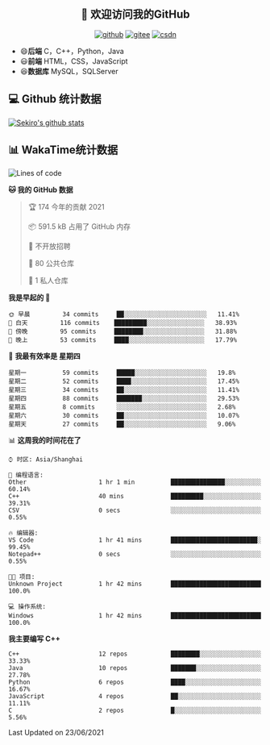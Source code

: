 <h2 align="center">👋 欢迎访问我的GitHub</h2>
<p align="center">
  <a href="https://666wxy666.github.io/"><img src="https://img.shields.io/badge/GitHub-24292e" alt="github"></a>
  <a href="https://gitee.com/wxy_666"><img src="https://img.shields.io/badge/Gitee-fe7300" alt="gitee"></a>
  <a href="https://blog.csdn.net/WXY_666"><img src="https://img.shields.io/badge/CSDN-cf000e" alt="csdn"></a>
</p>

- 😄**后端** C，C++，Python，Java
- 😃**前端** HTML，CSS，JavaScript
- 😆**数据库** MySQL，SQLServer

## 💻 Github 统计数据
[![Sekiro's github stats](https://github-readme-stats.vercel.app/api?username=666WXY666)](https://666wxy666.github.io/)

## 📊 WakaTime统计数据

<!--START_SECTION:waka-->
![Lines of code](https://img.shields.io/badge/%E4%BB%8E%E3%80%8C%E4%BD%A0%E5%A5%BD%E4%B8%96%E7%95%8C%E3%80%8D%E6%88%91%E5%B7%B2%E7%BB%8F%E5%86%99%E4%BA%86-1.7%20million%20%E8%A1%8C%E4%BB%A3%E7%A0%81-blue)

**🐱 我的 GitHub 数据** 

> 🏆 174 今年的贡献 2021
 > 
> 📦 591.5 kB 占用了 GitHub 内存 
 > 
> 🚫 不开放招聘
 > 
> 📜 80 公共仓库 
 > 
> 🔑 1 私人仓库 
 > 
**我是早起的 🐤** 

```text
🌞 早晨         34 commits     ██░░░░░░░░░░░░░░░░░░░░░░░   11.41% 
🌆 白天         116 commits    █████████░░░░░░░░░░░░░░░░   38.93% 
🌃 傍晚         95 commits     ████████░░░░░░░░░░░░░░░░░   31.88% 
🌙 晚上         53 commits     ████░░░░░░░░░░░░░░░░░░░░░   17.79%

```
📅 **我最有效率是 星期四** 

```text
星期一          59 commits     █████░░░░░░░░░░░░░░░░░░░░   19.8% 
星期二          52 commits     ████░░░░░░░░░░░░░░░░░░░░░   17.45% 
星期三          34 commits     ██░░░░░░░░░░░░░░░░░░░░░░░   11.41% 
星期四          88 commits     ███████░░░░░░░░░░░░░░░░░░   29.53% 
星期五          8 commits      ░░░░░░░░░░░░░░░░░░░░░░░░░   2.68% 
星期六          30 commits     ██░░░░░░░░░░░░░░░░░░░░░░░   10.07% 
星期天          27 commits     ██░░░░░░░░░░░░░░░░░░░░░░░   9.06%

```


📊 **这周我的时间花在了** 

```text
⌚︎ 时区: Asia/Shanghai

💬 编程语言: 
Other                    1 hr 1 min          ███████████████░░░░░░░░░░   60.14% 
C++                      40 mins             █████████░░░░░░░░░░░░░░░░   39.31% 
CSV                      0 secs              ░░░░░░░░░░░░░░░░░░░░░░░░░   0.55%

🔥 编辑器: 
VS Code                  1 hr 41 mins        ████████████████████████░   99.45% 
Notepad++                0 secs              ░░░░░░░░░░░░░░░░░░░░░░░░░   0.55%

🐱‍💻 项目: 
Unknown Project          1 hr 42 mins        █████████████████████████   100.0%

💻 操作系统: 
Windows                  1 hr 42 mins        █████████████████████████   100.0%

```

**我主要编写 C++** 

```text
C++                      12 repos            ████████░░░░░░░░░░░░░░░░░   33.33% 
Java                     10 repos            ███████░░░░░░░░░░░░░░░░░░   27.78% 
Python                   6 repos             ████░░░░░░░░░░░░░░░░░░░░░   16.67% 
JavaScript               4 repos             ██░░░░░░░░░░░░░░░░░░░░░░░   11.11% 
C                        2 repos             █░░░░░░░░░░░░░░░░░░░░░░░░   5.56%

```



 Last Updated on 23/06/2021
<!--END_SECTION:waka-->

<!--
**666WXY666/666WXY666** is a ✨ _special_ ✨ repository because its `README.md` (this file) appears on your GitHub profile.

Here are some ideas to get you started:

- 🔭 I’m currently working on ...
- 🌱 I’m currently learning ...
- 👯 I’m looking to collaborate on ...
- 🤔 I’m looking for help with ...
- 💬 Ask me about ...
- 📫 How to reach me: ...
- 😄 Pronouns: ...
- ⚡ Fun fact: ...
-->
